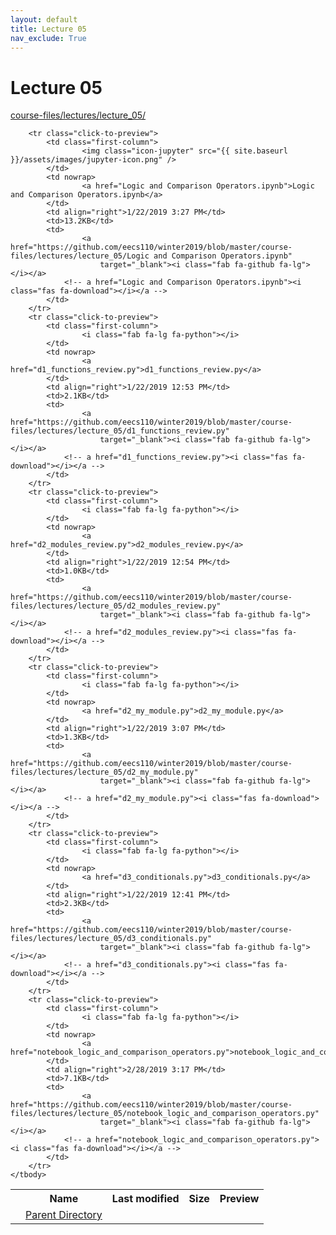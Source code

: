```yaml
---
layout: default
title: Lecture 05
nav_exclude: True
---
```


# Lecture 05

[course-files/lectures/lecture_05/](.)

<table class="tbl-files">
    <tbody>
        <tr>
            <th valign="top"></th>
            <th>Name</th>
            <th>Last modified</th>
            <th>Size</th>
            <th>Preview</th>
        </tr>
        <tr>
            <td valign="top">
                <i class="fa fa-folder-open"></i>
            </td>
            <td><a href="../">Parent Directory</a></td>
            <td>&nbsp;</td>
            <td>&nbsp;</td>
            <td>&nbsp;</td>
        </tr>

        <tr class="click-to-preview">
            <td class="first-column">
                    <img class="icon-jupyter" src="{{ site.baseurl }}/assets/images/jupyter-icon.png" />
            </td>
            <td nowrap>
                    <a href="Logic and Comparison Operators.ipynb">Logic and Comparison Operators.ipynb</a>
            </td>
            <td align="right">1/22/2019 3:27 PM</td>
            <td>13.2KB</td>
            <td>
                    <a href="https://github.com/eecs110/winter2019/blob/master/course-files/lectures/lecture_05/Logic and Comparison Operators.ipynb" 
                        target="_blank"><i class="fab fa-github fa-lg"></i></a>
                <!-- a href="Logic and Comparison Operators.ipynb"><i class="fas fa-download"></i></a -->
            </td>
        </tr>
        <tr class="click-to-preview">
            <td class="first-column">
                    <i class="fab fa-lg fa-python"></i>
            </td>
            <td nowrap>
                    <a href="d1_functions_review.py">d1_functions_review.py</a>
            </td>
            <td align="right">1/22/2019 12:53 PM</td>
            <td>2.1KB</td>
            <td>
                    <a href="https://github.com/eecs110/winter2019/blob/master/course-files/lectures/lecture_05/d1_functions_review.py" 
                        target="_blank"><i class="fab fa-github fa-lg"></i></a>
                <!-- a href="d1_functions_review.py"><i class="fas fa-download"></i></a -->
            </td>
        </tr>
        <tr class="click-to-preview">
            <td class="first-column">
                    <i class="fab fa-lg fa-python"></i>
            </td>
            <td nowrap>
                    <a href="d2_modules_review.py">d2_modules_review.py</a>
            </td>
            <td align="right">1/22/2019 12:54 PM</td>
            <td>1.0KB</td>
            <td>
                    <a href="https://github.com/eecs110/winter2019/blob/master/course-files/lectures/lecture_05/d2_modules_review.py" 
                        target="_blank"><i class="fab fa-github fa-lg"></i></a>
                <!-- a href="d2_modules_review.py"><i class="fas fa-download"></i></a -->
            </td>
        </tr>
        <tr class="click-to-preview">
            <td class="first-column">
                    <i class="fab fa-lg fa-python"></i>
            </td>
            <td nowrap>
                    <a href="d2_my_module.py">d2_my_module.py</a>
            </td>
            <td align="right">1/22/2019 3:07 PM</td>
            <td>1.3KB</td>
            <td>
                    <a href="https://github.com/eecs110/winter2019/blob/master/course-files/lectures/lecture_05/d2_my_module.py" 
                        target="_blank"><i class="fab fa-github fa-lg"></i></a>
                <!-- a href="d2_my_module.py"><i class="fas fa-download"></i></a -->
            </td>
        </tr>
        <tr class="click-to-preview">
            <td class="first-column">
                    <i class="fab fa-lg fa-python"></i>
            </td>
            <td nowrap>
                    <a href="d3_conditionals.py">d3_conditionals.py</a>
            </td>
            <td align="right">1/22/2019 12:41 PM</td>
            <td>2.3KB</td>
            <td>
                    <a href="https://github.com/eecs110/winter2019/blob/master/course-files/lectures/lecture_05/d3_conditionals.py" 
                        target="_blank"><i class="fab fa-github fa-lg"></i></a>
                <!-- a href="d3_conditionals.py"><i class="fas fa-download"></i></a -->
            </td>
        </tr>
        <tr class="click-to-preview">
            <td class="first-column">
                    <i class="fab fa-lg fa-python"></i>
            </td>
            <td nowrap>
                    <a href="notebook_logic_and_comparison_operators.py">notebook_logic_and_comparison_operators.py</a>
            </td>
            <td align="right">2/28/2019 3:17 PM</td>
            <td>7.1KB</td>
            <td>
                    <a href="https://github.com/eecs110/winter2019/blob/master/course-files/lectures/lecture_05/notebook_logic_and_comparison_operators.py" 
                        target="_blank"><i class="fab fa-github fa-lg"></i></a>
                <!-- a href="notebook_logic_and_comparison_operators.py"><i class="fas fa-download"></i></a -->
            </td>
        </tr>
    </tbody>
</table>

